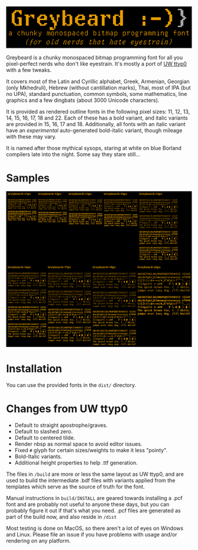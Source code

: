 ![Greybeard](logo.gif)

Greybeard is a chunky monospaced bitmap programming font for all you pixel-perfect nerds who don't like eyestrain. It's mostly a port of [UW ttyp0](http://people.mpi-inf.mpg.de/~uwe/misc/uw-ttyp0/) with a few tweaks.

It covers most of the Latin and Cyrillic alphabet, Greek, Armenian, Georgian (only Mkhedruli), Hebrew (without cantillation marks), Thai, most of IPA (but no UPA), standard punctuation, common symbols, some mathematics, line graphics and a few dingbats (about 3000 Unicode characters).

It is provided as rendered outline fonts in the following pixel sizes: 11, 12, 13, 14, 15, 16, 17, 18 and 22. Each of these has a bold variant, and italic variants are provided in 15, 16, 17 and 18. Additionally, all fonts with an italic variant have an *experimental* auto-generated bold-italic variant, though mileage with these may vary.

It is named after those mythical sysops, staring at white on blue Borland compilers late into the night. Some say they stare still...

# Samples

![Greybeard Samples](greybeard_sample.gif)

# Installation

You can use the provided fonts in the `dist/` directory.


# Changes from UW ttyp0

- Default to straight apostrophe/graves.
- Default to slashed zero.
- Default to centered tilde.
- Render nbsp as normal space to avoid editor issues.
- Fixed `#` glyph for certain sizes/weights to make it less "pointy".
- Bold-Italic variants.
- Additional height properties to help .ttf generation.

The files in `/build` are more or less the same layout as UW ttyp0, and are used to build the intermediate .bdf files with variants applied from the templates which serve as the source of truth for the font.

Manual instructions in `build/INSTALL` are geared towards installing a .pcf font and are probably not useful to anyone these days, but you can probably figure it out if that's what you need. .pcf files are generated as part of the build now, and also reside in `/dist`

Most testing is done on MacOS, so there aren't a lot of eyes on Windows and Linux. Please file an issue if you have problems with usage and/or rendering on any platform.
